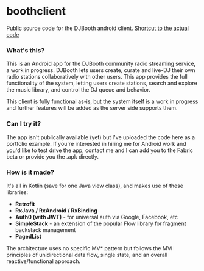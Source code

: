 # boothclient
Public source code for the DJBooth android client.  [Shortcut to the actual code](https://github.com/gilmore606/boothclient/tree/master/app/src/main/java/com/dlfsystems/BoothClient)


### What's this?
This is an Android app for the DJBooth community radio streaming service, a work in progress.  DJBooth lets users create, curate
and live-DJ their own radio stations collaboratively with other users.  This app provides the full functionality of the system, letting 
users create stations, search and explore the music library, and control the DJ queue and behavior.

This client is fully functional as-is, but the system itself is a work in progress and further features will be added as the server side supports
them.


### Can I try it?
The app isn't publically available (yet) but I've uploaded the code here as a portfolio example.  If you're interested in hiring me for Android
work and you'd like to test drive the app, contact me and I can add you to the Fabric beta or provide you the .apk directly.


### How is it made?
It's all in Kotlin (save for one Java view class), and makes use of these libraries:

* **Retrofit**
* **RxJava / RxAndroid / RxBinding**
* **Auth0 (with JWT)** - for universal auth via Google, Facebook, etc
* **SimpleStack** - an extension of the popular Flow library for fragment backstack management
* **PagedList**

The architecture uses no specific MV* pattern but follows the MVI principles of unidirectional data flow, single state, and
an overall reactive/functional approach.
